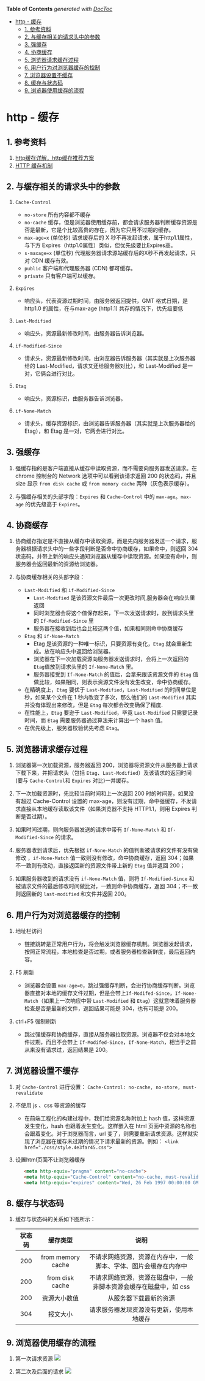 <!-- START doctoc generated TOC please keep comment here to allow auto update -->
<!-- DON'T EDIT THIS SECTION, INSTEAD RE-RUN doctoc TO UPDATE -->
**Table of Contents**  *generated with [DocToc](https://github.com/thlorenz/doctoc)*

- [http - 缓存](#http---%E7%BC%93%E5%AD%98)
  - [1. 参考资料](#1-%E5%8F%82%E8%80%83%E8%B5%84%E6%96%99)
  - [2. 与缓存相关的请求头中的参数](#2-%E4%B8%8E%E7%BC%93%E5%AD%98%E7%9B%B8%E5%85%B3%E7%9A%84%E8%AF%B7%E6%B1%82%E5%A4%B4%E4%B8%AD%E7%9A%84%E5%8F%82%E6%95%B0)
  - [3. 强缓存](#3-%E5%BC%BA%E7%BC%93%E5%AD%98)
  - [4. 协商缓存](#4-%E5%8D%8F%E5%95%86%E7%BC%93%E5%AD%98)
  - [5. 浏览器请求缓存过程](#5-%E6%B5%8F%E8%A7%88%E5%99%A8%E8%AF%B7%E6%B1%82%E7%BC%93%E5%AD%98%E8%BF%87%E7%A8%8B)
  - [6. 用户行为对浏览器缓存的控制](#6-%E7%94%A8%E6%88%B7%E8%A1%8C%E4%B8%BA%E5%AF%B9%E6%B5%8F%E8%A7%88%E5%99%A8%E7%BC%93%E5%AD%98%E7%9A%84%E6%8E%A7%E5%88%B6)
  - [7. 浏览器设置不缓存](#7-%E6%B5%8F%E8%A7%88%E5%99%A8%E8%AE%BE%E7%BD%AE%E4%B8%8D%E7%BC%93%E5%AD%98)
  - [8. 缓存与状态码](#8-%E7%BC%93%E5%AD%98%E4%B8%8E%E7%8A%B6%E6%80%81%E7%A0%81)
  - [9. 浏览器使用缓存的流程](#9-%E6%B5%8F%E8%A7%88%E5%99%A8%E4%BD%BF%E7%94%A8%E7%BC%93%E5%AD%98%E7%9A%84%E6%B5%81%E7%A8%8B)

<!-- END doctoc generated TOC please keep comment here to allow auto update -->

# http - 缓存

## 1. 参考资料

1. [http缓存详解，http缓存推荐方案](https://www.cnblogs.com/echolun/p/9419517.html)
2. [HTTP 缓存机制](https://zhuanlan.zhihu.com/p/58685072)

## 2. 与缓存相关的请求头中的参数

1. `Cache-Control`
   - `no-store` 所有内容都不缓存
   - `no-cache` 缓存，但是浏览器使用缓存前，都会请求服务器判断缓存资源是否是最新，它是个比较高贵的存在，因为它只用不过期的缓存。
   - `max-age=x` (单位秒) 请求缓存后的 X 秒不再发起请求，属于http1.1属性，与下方 Expires（http1.0属性）类似，但优先级要比Expires高。
   - `s-maxage=x` (单位秒) 代理服务器请求源站缓存后的X秒不再发起请求，只对 CDN 缓存有效。
   - `public` 客户端和代理服务器 (CDN) 都可缓存。
   - `private` 只有客户端可以缓存。

2. `Expires`
   - 响应头，代表资源过期时间，由服务器返回提供，GMT 格式日期，是 http1.0 的属性，在与max-age (http1.1) 共存的情况下，优先级要低
    
3. `Last-Modified`
   - 响应头，资源最新修改时间，由服务器告诉浏览器。

4. `if-Modified-Since`
   - 请求头，资源最新修改时间，由浏览器告诉服务器（其实就是上次服务器给的 Last-Modified，请求又还给服务器对比），和 Last-Modified 是一对，它俩会进行对比。

5. `Etag`
   - 响应头，资源标识，由服务器告诉浏览器。

6. `if-None-Match`
   - 请求头，缓存资源标识，由浏览器告诉服务器（其实就是上次服务器给的 Etag），和 Etag 是一对，它两会进行对比。 


## 3. 强缓存

1. 强缓存指的是客户端直接从缓存中读取资源，而不需要向服务器发送请求。在 chrome 控制台的 Network 选项中可以看到该请求返回 200 的状态码，并且 size 显示 `from disk cache` 或 `from memory cache` 两种（灰色表示缓存）。

2. 与强缓存相关的头部字段：`Expires` 和 `Cache-Control` 中的 `max-age`。`max-age` 的优先级高于 `Expires`。

## 4. 协商缓存

1. 协商缓存指定是不直接从缓存中读取资源，而是先向服务器发送一个请求，服务器根据请求头中的一些字段判断是否命中协商缓存，如果命中，则返回 304 状态码，并带上新的响应头通知浏览器从缓存中读取资源。如果没有命中，则服务器会返回最新的资源给浏览器。

2. 与协商缓存相关的头部字段：
   - `Last-Modified` 和 `if-Modified-Since`
     - `Last-Modified` 是该资源文件最后一次更改时间,服务器会在响应头里返回
     - 同时浏览器会将这个值保存起来，下一次发送请求时，放到请求头里的 `If-Modified-Since` 里
     - 服务器在接收到后也会比较这两个值，如果相同则命中协商缓存
   - `Etag` 和 `if-None-Match`
     - Etag 是该资源的一种唯一标识，只要资源有变化，`Etag` 就会重新生成。放在响应头中返回给浏览器。
     - 浏览器在下一次加载资源向服务器发送请求时，会将上一次返回的 `Etag`值放到请求头里的 `If-None-Match` 里。
     - 服务器接受到 `If-None-Match` 的值后，会拿来跟该资源文件的 `Etag` 值做比较，如果相同，则表示资源文件没有发生改变，命中协商缓存。
   - 在精确度上，`Etag` 要优于 `Last-Modified`，`Last-Modified` 的时间单位是秒，如果某个文件在 1 秒内改变了多次，那么他们的 `Last-Modified` 其实并没有体现出来修改，但是 `Etag` 每次都会改变确保了精度.
   - 在性能上，`Etag` 要逊于 `Last-Modified`，毕竟 `Last-Modified` 只需要记录时间，而 `Etag` 需要服务器通过算法来计算出一个 hash 值。
   - 在优先级上，服务器校验优先考虑 `Etag`。

## 5. 浏览器请求缓存过程

1. 浏览器第一次加载资源，服务器返回 200，浏览器将资源文件从服务器上请求下载下来，并把请求头（包括 `Etag`、`Last-Modified`）及该请求的返回时间(要与 `Cache-Control`和 `Expires` 对比)一并缓存。

2. 下一次加载资源时，先比较当前时间和上一次返回 200 时的时间差，如果没有超过 Cache-Control 设置的 max-age，则没有过期，命中强缓存，不发请求直接从本地缓存读取该文件（如果浏览器不支持 HTTP1.1，则用 Expires 判断是否过期）。

3. 如果时间过期，则向服务器发送的请求中带有 `If-None-Match` 和 `If-Modified-Since` 的请求。

4. 服务器收到请求后，优先根据 `if-None-Match` 的值判断被请求的文件有没有做修改 ，`if-None-Match` 值一致则没有修改，命中协商缓存，返回 304；如果不一致则有改动，直接返回新的资源文件带上新的 `Etag` 值并返回 200；

5. 如果服务器收到的请求没有 `if-None-Match` 值，则将 `If-Modified-Since` 和被请求文件的最后修改时间做比对，一致则命中协商缓存，返回 304；不一致则返回新的 `last-modified` 和文件并返回 200。

## 6. 用户行为对浏览器缓存的控制

1. 地址栏访问
   - 链接跳转是正常用户行为，将会触发浏览器缓存机制。浏览器发起请求，按照正常流程，本地检查是否过期，或者服务器检查新鲜度，最后返回内容。

2. F5 刷新
   - 浏览器会设置 `max-age=0`，跳过强缓存判断，会进行协商缓存判断。浏览器直接对本地的缓存文件过期，但是会带上`If-Modifed-Since`，`If-None-Match`（如果上一次响应中带 `Last-Modified` 和 `Etag`）这就意味着服务器检查是否是最新的文件，返回结果可能是 304，也有可能是 200。

3. ctrl+F5 强制刷新
   - 跳过强缓存和协商缓存，直接从服务器拉取资源。浏览器不仅会对本地文件过期，而且不会带上 `If-Modifed-Since`，`If-None-Match`，相当于之前从来没有请求过，返回结果是 200。

## 7. 浏览器设置不缓存

1. 对 `Cache-Control` 进行设置：
   `Cache-Control: no-cache, no-store, must-revalidate`

2. 不使用 js 、css 等资源的缓存
   - 在前端工程化的构建过程中，我们给资源名称附加上 hash 值，这样资源发生变化，hash 也跟着发生变化。这样嵌入在 html 页面中资源的名称也会跟着变化。对于浏览器而言，url 变了，则需要重新请求资源。这样就实现了浏览器在缓存未过期的情况下请求最新的资源。例如：
   `<link href="./css/style.4e3far45.css">`

3. 设置html页面不让浏览器缓存
   ```html
      <meta http-equiv="pragma" content="no-cache"> 
      <meta http-equiv="Cache-Control" content="no-cache, must-revalidate"> 
      <meta http-equiv="expires" content="Wed, 26 Feb 1997 00:00:00 GMT">
   ```

## 8. 缓存与状态码

1. 缓存与状态码的关系如下图所示：

   状态码|缓存类型|说明
   :---:|:---:|:---:
    200 | from memory cache | 不请求网络资源，资源在内存中，一般脚本、字体、图片会缓存在内存中 
    200|from disk cache | 不请求网络资源，资源在磁盘中，一般非脚本资源会缓存在磁盘中，如 css
    200|资源大小数值|从服务器下载最新的资源
    304|报文大小|请求服务器发现资源没有更新，使用本地缓存

## 9. 浏览器使用缓存的流程

1. 第一次请求资源
   ![](./img/缓存-1.png)

2. 第二次及后面的请求
   ![](./img/browser-cache.png)
